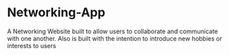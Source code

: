 # Networking-App
A Networking Website built to allow users to collaborate and communicate with one another. Also is built with the intention to introduce new hobbies or interests to users
